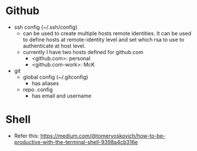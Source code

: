 # Github
- ssh config (~/.ssh/config)
  - can be used to create multiple hosts remote identities. It can be used to define hosts at remote-identity level and set which rsa to use to authenticate at host level.
  - currently I have two hosts defined for github.com
    - <github.com>: personal
    - <github.com-work>: McK
- git
  - global config (~/.gitconfig)
    - has aliases
  - repo. config
    - has email and username 

# Shell
- Refer this: https://medium.com/@tomeryoskovich/how-to-be-productive-with-the-terminal-shell-9398a4cb316e
